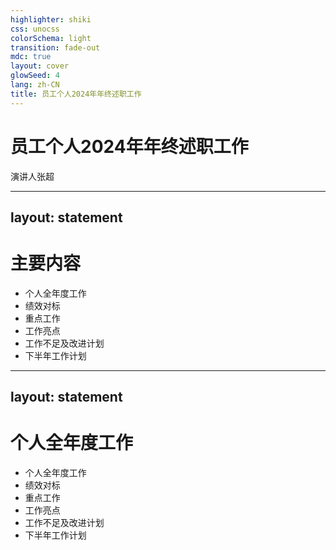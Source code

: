 ```yaml
---
highlighter: shiki
css: unocss
colorSchema: light
transition: fade-out
mdc: true
layout: cover
glowSeed: 4
lang: zh-CN
title: 员工个人2024年年终述职工作
---
```


# 员工个人2024年年终述职工作

演讲人张超

---
layout: statement
---

# 主要内容

- 个人全年度工作
- 绩效对标
- 重点工作
- 工作亮点
- 工作不足及改进计划
- 下半年工作计划
---
layout: statement
---

# 个人全年度工作

- 个人全年度工作
- 绩效对标
- 重点工作
- 工作亮点
- 工作不足及改进计划
- 下半年工作计划